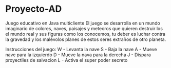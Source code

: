# Proyecto-AD
Juego educativo en Java multicliente
El juego se desarrolla en un mundo imaginario de colores, naves, paisajes y meteoros que quieren destruir los el mundo real y 
sus figuras como los conocemos, tu deber es luchar contra la gravedad y los malévolos planes de estos seres extraños de otro planeta.

Instrucciones del juego:
W - Levanta la nave
S - Baja la nave
A - Mueve nave para la izquierdo
D - Mueve la nava para la derecha
J - Dispara proyectiles de salvacion
L - Activa el super poder secreto
